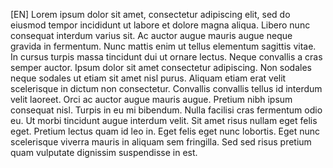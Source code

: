[EN] Lorem ipsum dolor sit amet, consectetur adipiscing elit, sed do eiusmod tempor incididunt ut labore et dolore magna aliqua. Libero nunc consequat interdum varius sit. Ac auctor augue mauris augue neque gravida in fermentum. Nunc mattis enim ut tellus elementum sagittis vitae. In cursus turpis massa tincidunt dui ut ornare lectus. Neque convallis a cras semper auctor. Ipsum dolor sit amet consectetur adipiscing. Non sodales neque sodales ut etiam sit amet nisl purus. Aliquam etiam erat velit scelerisque in dictum non consectetur. Convallis convallis tellus id interdum velit laoreet. Orci ac auctor augue mauris augue. Pretium nibh ipsum consequat nisl. Turpis in eu mi bibendum. Nulla facilisi cras fermentum odio eu. Ut morbi tincidunt augue interdum velit. Sit amet risus nullam eget felis eget. Pretium lectus quam id leo in. Eget felis eget nunc lobortis. Eget nunc scelerisque viverra mauris in aliquam sem fringilla. Sed sed risus pretium quam vulputate dignissim suspendisse in est.